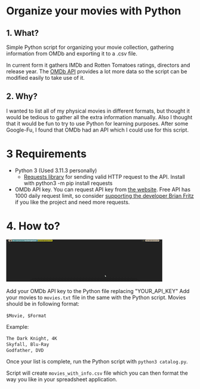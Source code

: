 # Organize your movies with Python

## 1. What? 
Simple Python script for organizing your movie collection, gathering information from OMDb and exporting it to a .csv file. 

In current form it gathers IMDb and Rotten Tomatoes ratings, directors and release year. The [OMDb API](http://www.omdbapi.com) provides a lot more data so the script can be modified easily to take use of it.
## 2. Why? 
I wanted to list all of my physical movies in different formats, but thought it would be tedious to gather all the extra information manually. Also I thought that it would be fun to try to use Python for learning purposes. After some Google-Fu, I found that OMDb had an API which I could use for this script.
# 3 Requirements

- Python 3 (Used 3.11.3 personally)
    - [Requests library](https://pypi.org/project/requests/) for sending valid HTTP request to the API. Install with python3 -m pip install requests
- OMDb API key. You can request API key from [the website](http://www.omdbapi.com/apikey.aspx). Free API has 1000 daily request limit, so consider [supporting the developer Brian Fritz](https://www.patreon.com/join/omdb) if you like the project and need more requests.

# 4. How to? 

![](example.gif)

Add your OMDb API key to the Python file replacing "YOUR_API_KEY"
Add your movies to `movies.txt` file in the same with the Python script.
Movies should be in following format:

`$Movie, $Format`

Example:
````
The Dark Knight, 4K
Skyfall, Blu-Ray
Godfather, DVD
`````

Once your list is complete, run the Python script with `python3 catalog.py`. 

Script will create `movies_with_info.csv` file which you can then format the way you like in your spreadsheet application.